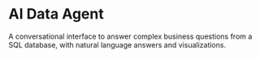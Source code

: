# AI Data Agent

A conversational interface to answer complex business questions from a SQL database, with natural language answers and visualizations.
